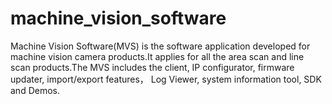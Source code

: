 # machine_vision_software
Machine Vision Software(MVS) is the software application developed for machine vision camera products.It applies for all the area scan and line scan products.The MVS includes the client, IP configurator, firmware updater, import/export features， Log Viewer, system information tool, SDK and Demos.
